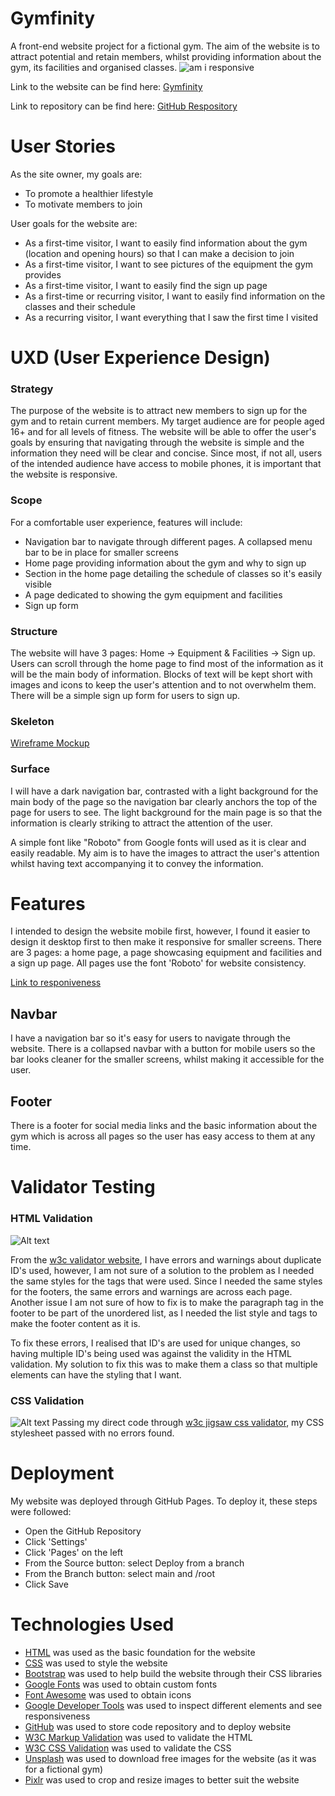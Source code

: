 # Gymfinity
A front-end website project for a fictional gym. The aim of the website is to attract potential and retain members, whilst providing information about the gym, its facilities and organised classes.
![am i responsive](docs/gymfinity.png)

Link to the website can be find here: [Gymfinity](https://lestercantor.github.io/gymfinity/index.html)

Link to repository can be find here: [GitHub Respository](https://github.com/lestercantor/gymfinity)
# User Stories
As the site owner, my goals are:
* To promote a healthier lifestyle
* To motivate members to join

User goals for the website are:
* As a first-time visitor, I want to easily find information about the gym (location and opening hours) so that I can make a decision to join
* As a first-time visitor, I want to see pictures of the equipment the gym provides
* As a first-time visitor, I want to easily find the sign up page 
* As a first-time or recurring visitor, I want to easily find information on the classes and their schedule
* As a recurring visitor, I want everything that I saw the first time I visited

# UXD (User Experience Design)
### Strategy
The purpose of the website is to attract new members to sign up for the gym and to retain current members. My target audience are for people aged 16+ and for all levels of fitness. The website will be able to offer the user's goals by ensuring that navigating through the website is simple and the information they need will be clear and concise. Since most, if not all, users of the intended audience have access to mobile phones, it is important that the website is responsive.
### Scope
For a comfortable user experience, features will include:
* Navigation bar to navigate through different pages. A collapsed menu bar to be in place for smaller screens
* Home page providing information about the gym and why to sign up
* Section in the home page detailing the schedule of classes so it's easily visible
* A page dedicated to showing the gym equipment and facilities
* Sign up form 
### Structure
The website will have 3 pages: Home -> Equipment & Facilities -> Sign up. Users can scroll through the home page to find most of the information as it will be the main body of information. Blocks of text will be kept short with images and icons to keep the user's attention and to not overwhelm them. There will be a simple sign up form for users to sign up.
### Skeleton
[Wireframe Mockup](/docs/wireframe%20mockup.png)
### Surface
I will have a dark navigation bar, contrasted with a light background for the main body of the page so the navigation bar clearly anchors the top of the page for users to see. The light background for the main page is so that the information is clearly striking to attract the attention of the user. 

A simple font like "Roboto" from Google fonts will used as it is clear and easily readable. My aim is to have the images to attract the user's attention whilst having text accompanying it to convey the information.

# Features
I intended to design the website mobile first, however, I found it easier to design it desktop first to then make it responsive for smaller screens. There are 3 pages: a home page, a page showcasing equipment and facilities and a sign up page. All pages use the font 'Roboto' for website consistency.

[Link to responiveness](https://ui.dev/amiresponsive?url=https://lestercantor.github.io/gymfinity/index.html)

## Navbar
I have a navigation bar so it's easy for users to navigate through the website. There is a collapsed navbar with a button for mobile users so the bar looks cleaner for the smaller screens, whilst making it accessible for the user.

## Footer
There is a footer for social media links and the basic information about the gym which is across all pages so the user has easy access to them at any time.

# Validator Testing
### HTML Validation
![Alt text](docs/errors.png)

From the [w3c validator website](https://validator.w3.org/nu/?doc=https%3A%2F%2Flestercantor.github.io%2Fgymfinity%2Findex.html), I have errors and warnings about duplicate ID's used, however, I am not sure of a solution to the problem as I needed the same styles for the tags that were used. Since I needed the same styles for the footers, the same errors and warnings are across each page. Another issue I am not sure of how to fix is to make the paragraph tag in the footer to be part of the unordered list, as I needed the list style and tags to make the footer content as it is.

To fix these errors, I realised that ID's are used for unique changes, so having multiple ID's being used was against the validity in the HTML validation. My solution to fix this was to make them a class so that multiple elements can have the styling that I want.

### CSS Validation
![Alt text](docs/css-validation.png)
Passing my direct code through [w3c jigsaw css validator](https://jigsaw.w3.org/css-validator/validator), my CSS stylesheet passed with no errors found.

# Deployment
My website was deployed through GitHub Pages. To deploy it, these steps were followed:
* Open the GitHub Repository
* Click 'Settings'
* Click 'Pages' on the left
* From the Source button: select Deploy from a branch
* From the Branch button: select main and /root
* Click Save

# Technologies Used
* [HTML](https://developer.mozilla.org/en-US/docs/Web/HTML) was used as the basic foundation for the website
* [CSS](https://developer.mozilla.org/en-US/docs/Learn/Getting_started_with_the_web/CSS_basics) was used to style the website
* [Bootstrap](https://getbootstrap.com/) was used to help build the website through their CSS libraries
* [Google Fonts](https://fonts.google.com/) was used to obtain custom fonts 
* [Font Awesome](https://fontawesome.com/) was used to obtain icons
* [Google Developer Tools](https://developer.chrome.com/docs/devtools/) was used to inspect different elements and see responsiveness 
* [GitHub](https://github.com/) was used to store code repository and to deploy website
* [W3C Markup Validation](https://validator.w3.org/) was used to validate the HTML
* [W3C CSS Validation](https://jigsaw.w3.org/css-validator/#validate_by_input) was used to validate the CSS
* [Unsplash](https://unsplash.com/) was used to download free images for the website (as it was for a fictional gym)
* [Pixlr](https://pixlr.com/e/#editor) was used to crop and resize images to better suit the website
